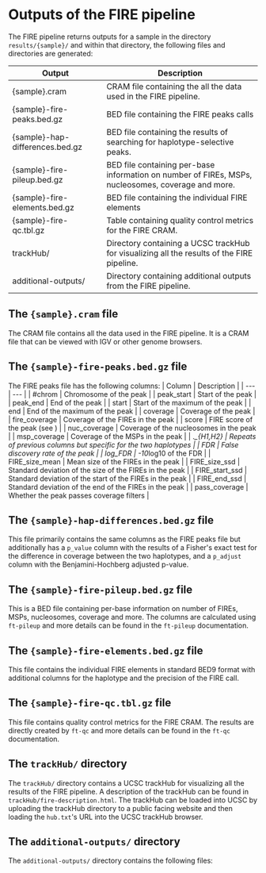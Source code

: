 # Outputs of the FIRE pipeline
The FIRE pipeline returns outputs for a sample in the directory `results/{sample}/` and within that directory, the following files and directories are generated:

| Output | Description |
| --- | --- |
| {sample}.cram | CRAM file containing the all the data used in the FIRE pipeline. |
| {sample}-fire-peaks.bed.gz | BED file containing the FIRE peaks calls |
| {sample}-hap-differences.bed.gz | BED file containing the results of searching for haplotype-selective peaks. |
| {sample}-fire-pileup.bed.gz | BED file containing per-base information on number of FIREs, MSPs, nucleosomes, coverage and more. |
| {sample}-fire-elements.bed.gz | BED file containing the individual FIRE elements |
| {sample}-fire-qc.tbl.gz | Table containing quality control metrics for the FIRE CRAM. |
| trackHub/ | Directory containing a UCSC trackHub for visualizing all the results of the FIRE pipeline. |
| additional-outputs/ | Directory containing additional outputs from the FIRE pipeline. |


## The `{sample}.cram` file
The CRAM file contains all the data used in the FIRE pipeline. It is a CRAM file that can be viewed with IGV or other genome browsers. 

## The `{sample}-fire-peaks.bed.gz` file
The FIRE peaks file has the following columns:
| Column | Description |
| --- | --- |
| #chrom | Chromosome of the peak |
| peak_start | Start of the peak |
| peak_end | End of the peak |
| start | Start of the maximum of the peak |
| end | End of the maximum of the peak |
| coverage | Coverage of the peak |
| fire_coverage | Coverage of the FIREs in the peak |
| score | FIRE score of the peak (see ) |
| nuc_coverage | Coverage of the nucleosomes in the peak |
| msp_coverage | Coverage of the MSPs in the peak |
| .*_{H1,H2} | Repeats of previous columns but specific for the two haplotypes |
| FDR | False discovery rate of the peak |
| log_FDR | -10*log10 of the FDR |
| FIRE_size_mean | Mean size of the FIREs in the peak |
| FIRE_size_ssd | Standard deviation of the size of the FIREs in the peak |
| FIRE_start_ssd | Standard deviation of the start of the FIREs in the peak |
| FIRE_end_ssd | Standard deviation of the end of the FIREs in the peak |
| pass_coverage | Whether the peak passes coverage filters |

## The `{sample}-hap-differences.bed.gz` file
This file primarily contains the same columns as the FIRE peaks file but additionally has a `p_value` column with the results of a Fisher's exact test for the difference in coverage between the two haplotypes, and a `p_adjust` column with the Benjamini-Hochberg adjusted p-value.


## The `{sample}-fire-pileup.bed.gz` file
This is a BED file containing per-base information on number of FIREs, MSPs, nucleosomes, coverage and more. The columns are calculated using `ft-pileup` and more details can be found in the `ft-pileup` documentation.

## The `{sample}-fire-elements.bed.gz` file
This file contains the individual FIRE elements in standard BED9 format with additional columns for the haplotype and the precision of the FIRE call.

## The `{sample}-fire-qc.tbl.gz` file
This file contains quality control metrics for the FIRE CRAM. The results are directly created by `ft-qc` and more details can be found in the `ft-qc` documentation.

## The `trackHub/` directory
The `trackHub/` directory contains a UCSC trackHub for visualizing all the results of the FIRE pipeline. A description of the trackHub can be found in `trackHub/fire-description.html`. The trackHub can be loaded into UCSC by uploading the trackHub directory to a public facing website and then loading the `hub.txt`'s URL into the UCSC trackHub browser.

## The `additional-outputs/` directory
The `additional-outputs/` directory contains the following files:
